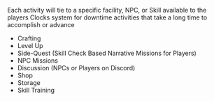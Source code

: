 
Each activity will tie to a specific facility, NPC, or Skill available to the players
Clocks system for downtime activities that take a long time to accomplish or advance

- Crafting
- Level Up
- Side-Quest (Skill Check Based Narrative Missions for Players)
- NPC Missions
- Discussion (NPCs or Players on Discord)
- Shop
- Storage
- Skill Training

